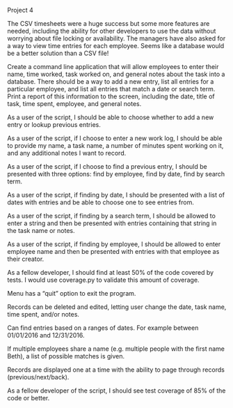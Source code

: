 Project 4

The CSV timesheets were a huge success but some more features are needed, including the ability for other developers to use the data without worrying about file locking or availability. The managers have also asked for a way to view time entries for each employee. Seems like a database would be a better solution than a CSV file!

Create a command line application that will allow employees to enter their name, time worked, task worked on, and general notes about the task into a database. There should be a way to add a new entry, list all entries for a particular employee, and list all entries that match a date or search term. Print a report of this information to the screen, including the date, title of task, time spent, employee, and general notes.

As a user of the script, I should be able to choose whether to add a new entry or lookup previous entries.

As a user of the script, if I choose to enter a new work log, I should be able to provide my name, a task name, a number of minutes spent working on it, and any additional notes I want to record.

As a user of the script, if I choose to find a previous entry, I should be presented with three options: find by employee, find by date, find by search term.

As a user of the script, if finding by date, I should be presented with a list of dates with entries and be able to choose one to see entries from.

As a user of the script, if finding by a search term, I should be allowed to enter a string and then be presented with entries containing that string in the task name or notes.

As a user of the script, if finding by employee, I should be allowed to enter employee name and then be presented with entries with that employee as their creator.

As a fellow developer, I should find at least 50% of the code covered by tests. I would use coverage.py to validate this amount of coverage.

Menu has a “quit” option to exit the program.

Records can be deleted and edited, letting user change the date, task name, time spent, and/or notes.

Can find entries based on a ranges of dates. For example between 01/01/2016 and 12/31/2016.

If multiple employees share a name (e.g. multiple people with the first name Beth), a list of possible matches is given.

Records are displayed one at a time with the ability to page through records (previous/next/back).

As a fellow developer of the script, I should see test coverage of 85% of the code or better.
